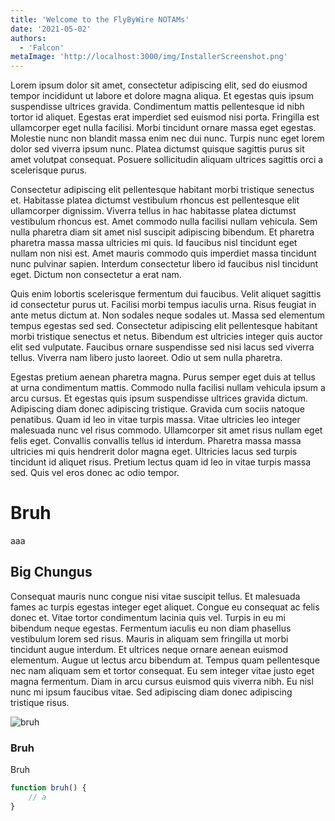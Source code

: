 ```yaml
---
title: 'Welcome to the FlyByWire NOTAMs'
date: '2021-05-02'
authors:
  - 'Falcon'
metaImage: 'http://localhost:3000/img/InstallerScreenshot.png'
---
```


Lorem ipsum dolor sit amet, consectetur adipiscing elit, sed do eiusmod tempor incididunt ut labore et dolore magna aliqua. Et egestas quis ipsum suspendisse ultrices gravida. Condimentum mattis pellentesque id nibh tortor id aliquet. Egestas erat imperdiet sed euismod nisi porta. Fringilla est ullamcorper eget nulla facilisi. Morbi tincidunt ornare massa eget egestas. Molestie nunc non blandit massa enim nec dui nunc. Turpis nunc eget lorem dolor sed viverra ipsum nunc. Platea dictumst quisque sagittis purus sit amet volutpat consequat. Posuere sollicitudin aliquam ultrices sagittis orci a scelerisque purus.

Consectetur adipiscing elit pellentesque habitant morbi tristique senectus et. Habitasse platea dictumst vestibulum rhoncus est pellentesque elit ullamcorper dignissim. Viverra tellus in hac habitasse platea dictumst vestibulum rhoncus est. Amet commodo nulla facilisi nullam vehicula. Sem nulla pharetra diam sit amet nisl suscipit adipiscing bibendum. Et pharetra pharetra massa massa ultricies mi quis. Id faucibus nisl tincidunt eget nullam non nisi est. Amet mauris commodo quis imperdiet massa tincidunt nunc pulvinar sapien. Interdum consectetur libero id faucibus nisl tincidunt eget. Dictum non consectetur a erat nam.

Quis enim lobortis scelerisque fermentum dui faucibus. Velit aliquet sagittis id consectetur purus ut. Facilisi morbi tempus iaculis urna. Risus feugiat in ante metus dictum at. Non sodales neque sodales ut. Massa sed elementum tempus egestas sed sed. Consectetur adipiscing elit pellentesque habitant morbi tristique senectus et netus. Bibendum est ultricies integer quis auctor elit sed vulputate. Faucibus ornare suspendisse sed nisi lacus sed viverra tellus. Viverra nam libero justo laoreet. Odio ut sem nulla pharetra.

Egestas pretium aenean pharetra magna. Purus semper eget duis at tellus at urna condimentum mattis. Commodo nulla facilisi nullam vehicula ipsum a arcu cursus. Et egestas quis ipsum suspendisse ultrices gravida dictum. Adipiscing diam donec adipiscing tristique. Gravida cum sociis natoque penatibus. Quam id leo in vitae turpis massa. Vitae ultricies leo integer malesuada nunc vel risus commodo. Ullamcorper sit amet risus nullam eget felis eget. Convallis convallis tellus id interdum. Pharetra massa massa ultricies mi quis hendrerit dolor magna eget. Ultricies lacus sed turpis tincidunt id aliquet risus. Pretium lectus quam id leo in vitae turpis massa sed. Quis vel eros donec ac odio tempor.

# Bruh

aaa

## Big Chungus

Consequat mauris nunc congue nisi vitae suscipit tellus. Et malesuada fames ac turpis egestas integer eget aliquet. Congue eu consequat ac felis donec et. Vitae tortor condimentum lacinia quis vel. Turpis in eu mi bibendum neque egestas. Fermentum iaculis eu non diam phasellus vestibulum lorem sed risus. Mauris in aliquam sem fringilla ut morbi tincidunt augue interdum. Et ultrices neque ornare aenean euismod elementum. Augue ut lectus arcu bibendum at. Tempus quam pellentesque nec nam aliquam sem et tortor consequat. Eu sem integer vitae justo eget magna fermentum. Diam in arcu cursus euismod quis viverra nibh. Eu nisl nunc mi ipsum faucibus vitae. Sed adipiscing diam donec adipiscing tristique risus.

![bruh](http://localhost:3000/img/InstallerScreenshot.png)

### Bruh

Bruh

```js
function bruh() {
    // a
}
```
